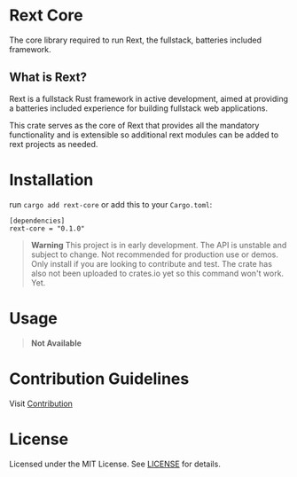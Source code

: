 # Rext Core

The core library required to run Rext, the fullstack, batteries included framework.

## What is Rext?

Rext is a fullstack Rust framework in active development, aimed at providing a batteries included experience for building fullstack web applications.

This crate serves as the core of Rext that provides all the mandatory functionality and is extensible so additional rext modules can be added to rext projects as needed.

# Installation

run `cargo add rext-core` or add this to your `Cargo.toml`:

```
[dependencies]
rext-core = "0.1.0"
```

> **Warning**
> This project is in early development. The API is unstable and subject to change. Not recommended for production use or demos. Only install if you are looking to contribute and test.
> The crate has also not been uploaded to crates.io yet so this command won't work. Yet.

# Usage

> **Not Available**

# Contribution Guidelines

Visit [Contribution](CONTRIBUTING)

# License

Licensed under the MIT License. See [LICENSE](LICENSE) for details.
